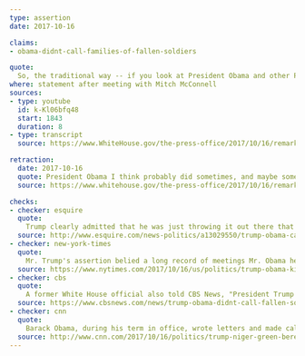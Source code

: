 ```yaml
---
type: assertion
date: 2017-10-16

claims:
- obama-didnt-call-families-of-fallen-soldiers

quote:
  So, the traditional way -- if you look at President Obama and other Presidents, most of them didn't make calls, a lot of them didn't make calls.
where: statement after meeting with Mitch McConnell
sources:
- type: youtube
  id: k-Kl06bfq48
  start: 1843
  duration: 8
- type: transcript
  source: https://www.WhiteHouse.gov/the-press-office/2017/10/16/remarks-president-trump-and-senate-majority-leader-mitch-mcconnell-joint

retraction:
  date: 2017-10-16
  quote: President Obama I think probably did sometimes, and maybe sometimes he didn't. I don't know.
  source: https://www.whitehouse.gov/the-press-office/2017/10/16/remarks-president-trump-and-senate-majority-leader-mitch-mcconnell-joint

checks:
- checker: esquire
  quote:
    Trump clearly admitted that he was just throwing it out there that President Obama didn't call the families of those killed serving their country. Like at his rallies, he was testing a line to see if it would stick. It didn't because it was challenged, so he backtracked.
  source: http://www.esquire.com/news-politics/a13029550/trump-obama-call-soldier-families/
- checker: new-york-times
  quote:
    Mr. Trump's assertion belied a long record of meetings Mr. Obama held with the families of killed service people, as well as calls and letters.
  source: https://www.nytimes.com/2017/10/16/us/politics/trump-obama-killed-soldiers.html
- checker: cbs
  quote:
    A former White House official also told CBS News, "President Trump's claim is wrong. President Obama engaged families of the fallen and wounded warriors throughout his presidency through calls, letters, visits to Section 60 at Arlington, visits to Walter Reed, visits to Dover, and regular meetings with Gold Star Families at the White House and across the country."
  source: https://www.cbsnews.com/news/trump-obama-didnt-call-fallen-soldiers-rose-garden/
- checker: cnn
  quote:
    Barack Obama, during his term in office, wrote letters and made calls to families of killed Americans, according to former administration officials. He also made frequent visits to the Walter Reed National Military Medical Center to spend time with wounded troops.
  source: http://www.cnn.com/2017/10/16/politics/trump-niger-green-berets/index.html
---
```

